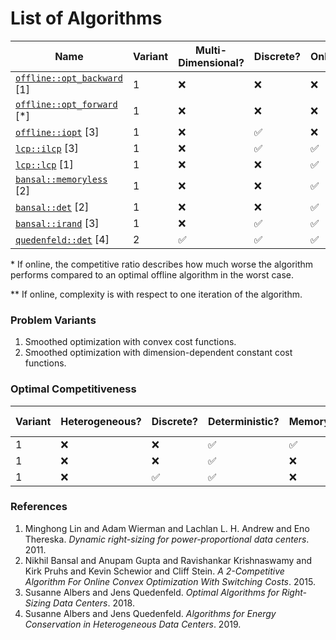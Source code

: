 # List of Algorithms

| Name                                             | Variant | Multi-Dimensional? | Discrete? | Online? | Competitiveness* | Complexity** |
| -----------------------------------------------  | ------- | ------------------ | --------- | ------- | ---------------- | ------------ |
| [`offline::opt_backward`](offline/opt.rs) [1]    | 1       | ❌                 | ❌        | ❌      |                  | ?            |
| [`offline::opt_forward`](offline/opt.rs) [*]     | 1       | ❌                 | ❌        | ❌      |                  | ?            |
| [`offline::iopt`](offline/iopt.rs) [3]           | 1       | ❌                 | ✅        | ❌      |                  | O(T log m)   |
| [`lcp::ilcp`](lcp/ilcp.rs) [3]                   | 1       | ❌                 | ✅        | ✅      | 3-competitive    | ?            |
| [`lcp::lcp`](lcp/lcp.rs) [1]                     | 1       | ❌                 | ❌        | ✅      | 3-competitive    | ?            |
| [`bansal::memoryless`](bansal/memoryless.rs) [2] | 1       | ❌                 | ❌        | ✅      | 3-competitive    | ?            |
| [`bansal::det`](bansal/det.rs) [2]               | 1       | ❌                 | ❌        | ✅      | 2-competitive    | ?            |
| [`bansal::irand`](bansal/irand.rs) [3]           | 1       | ❌                 | ✅        | ✅      | 2-competitive    | ?            |
| [`quedenfeld::det`](quedenfeld/det.rs) [4]       | 2       | ✅                 | ✅        | ✅      | 2d-competitive    | ?            |

\* If online, the competitive ratio describes how much worse the algorithm performs compared to an optimal offline algorithm in the worst case.

\*\* If online, complexity is with respect to one iteration of the algorithm.

### Problem Variants

1. Smoothed optimization with convex cost functions.
2. Smoothed optimization with dimension-dependent constant cost functions.

### Optimal Competitiveness

| Variant | Heterogeneous? | Discrete? | Deterministic? | Memoryless? | Optimal Competitiveness |
| ------- | -------------- | --------- | -------------- | ----------- | ----------------------- |
| 1       | ❌             | ❌        | ✅             | ✅          | 3-competitive           |
| 1       | ❌             | ❌        | ✅             | ❌          | 2-competitive           |
| 1       | ❌             | ✅        | ✅             | ❌          | 3-competitive           |

### References

1. Minghong Lin and Adam Wierman and Lachlan L. H. Andrew and Eno Thereska. _Dynamic right-sizing for power-proportional data centers_. 2011.
2. Nikhil Bansal and Anupam Gupta and Ravishankar Krishnaswamy and Kirk Pruhs and Kevin Schewior and Cliff Stein. _A 2-Competitive Algorithm For Online Convex Optimization With Switching Costs_. 2015.
3. Susanne Albers and Jens Quedenfeld. _Optimal Algorithms for Right-Sizing Data Centers_. 2018.
4. Susanne Albers and Jens Quedenfeld. _Algorithms for Energy Conservation in Heterogeneous Data Centers_. 2019.
